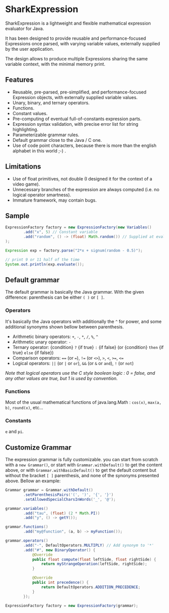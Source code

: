 # SharkExpression

SharkExpression is a lightweight and flexible mathematical expression evaluator for Java.

It has been designed to provide reusable and performance-focused Expressions once parsed,
with varying variable values, externally supplied by the user application.

The design allows to produce multiple Expressions sharing the same variable context, with the minimal memory print.

## Features

* Reusable, pre-parsed, pre-simplified, and performance-focused Expression objects, with externally supplied variable values.
* Unary, binary, and ternary operators.
* Functions.
* Constant values.
* Pre-computing of eventual full-of-constants expression parts.
* Expression syntax validation, with precise error list for string highlighting.
* Parameterizable grammar rules.
* Default grammar close to the Java / C one.
* Use of code point characters, because there is more than the english alphabet in this world ;-) .

## Limitations

* Use of float primitives, not double (I designed it for the context of a video game).
* Unnecessary branches of the expression are always computed (i.e. no logical operator smartness).
* Immature framework, may contain bugs.

## Sample

```java
ExpressionFactory factory = new ExpressionFactory(new Variables()
        .add("x", 5) // Constant variable
        .add("random", () -> (float) Math.random()) // Supplied at evaluation
);

Expression exp = factory.parse("2*x + signum(random - 0.5)");

// print 9 or 11 half of the time
System.out.println(exp.evaluate());
```

## Default grammar

The default grammar is basically the Java grammar. With the given difference: parenthesis can be either `( )` or `[ ]`.

### Operators

It's basically the Java operators with additionally the `^` for power,
and some additional synonyms shown bellow between parenthesis.

* Arithmetic binary operators: `+`, `-`, `*`, `/`, `%`, `^`
* Arithmetic unary operator: `-`
* Ternary operator: {condition} `?` {if true} `:` {if false} (or {condition} `then` {if true} `else` {if false})
* Comparison operators: `==` (or `=`), `!=` (or `<>`), `>`, `<`, `>=`, `<=`
* Logical operators:  `||` (or `|` or `or`), `&&` (or `&` or `and`), `!` (or `not`)

*Note that logical operators use the C style boolean logic : 0 = false,
and any other values are true, but 1 is used by convention.*

### Functions

Most of the usual mathematical functions of java.lang.Math : `cos(x)`, `max(a, b)`, `round(x)`, etc...

### Constants 

`e` and `pi`.

## Customize Grammar

The expression grammar is fully customizable. you can start from scratch with a `new Grammar()`,
or start with `Grammar.withDefault()` to get the content above, or with `Grammar.withBasicDefault()`
to get the default content but without the bracket `[ ]` parenthesis, and none of the synonyms presented above.
Bellow an example:

```java
Grammar grammar = Grammar.withDefault()
        .setParenthesisPairs('(', ')', '{', '}')
        .setAllowedSpecialCharsInWords('_', '@');

grammar.variables()
        .add("tau", (float) (2 * Math.PI))
        .add("y", () -> getY());

grammar.functions()
        .add("my@function", (a, b) -> myFunction());

grammar.operators()
        .add("⋅", DefaultOperators.MULTIPLY) // Add synonym to '*'
        .add("#", new BinaryOperator() {
            @Override
            public float compute(float leftSide, float rightSide) {
                return myStrangeOperation(leftSide, rightSide);
            }

            @Override
            public int precedence() {
                return DefaultOperators.ADDITION_PRECEDENCE;
            }
        });

ExpressionFactory factory = new ExpressionFactory(grammar);
```

